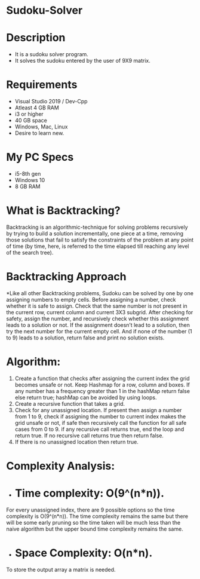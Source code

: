 # Sudoku-Solver
# Description
* It is a sudoku solver program.
* It solves the sudoku entered by the user of 9X9 matrix.

# Requirements
* Visual Studio 2019 / Dev-Cpp
* Atleast 4 GB RAM
* i3 or higher
* 40 GB space
* Windows, Mac, Linux
* Desire to learn new.

# My PC Specs
* i5-8th gen
* Windows 10
* 8 GB RAM

# What is Backtracking?
Backtracking is an algorithmic-technique for solving problems recursively by trying to build a solution incrementally, one piece at a time, removing those solutions that fail to satisfy the constraints of the problem at any point of time (by time, here, is referred to the time elapsed till reaching any level of the search tree).

# Backtracking Approach
*Like all other Backtracking problems, Sudoku can be solved by one by one assigning numbers to empty cells. Before assigning a number, check whether it is safe to assign. Check that the same number is not present in the current row, current column and current 3X3 subgrid. After checking for safety, assign the number, and recursively check whether this assignment leads to a solution or not. If the assignment doesn’t lead to a solution, then try the next number for the current empty cell. And if none of the number (1 to 9) leads to a solution, return false and print no solution exists.


# Algorithm: 
1) Create a function that checks after assigning the current index the grid becomes unsafe or not. Keep Hashmap for a row, column and boxes. If any number has a frequency greater than 1 in the hashMap return false else return true; hashMap can be avoided by using loops.
2) Create a recursive function that takes a grid.
3) Check for any unassigned location. If present then assign a number from 1 to 9, check if assigning the number to current index makes the grid unsafe or not, if safe then recursively call the function for all safe cases from 0 to 9. if any recursive call returns true, end the loop and return true. If no recursive call returns true then return false.
4) If there is no unassigned location then return true.

# Complexity Analysis:  
   * # Time complexity: O(9^(n*n)). 
For every unassigned index, there are 9 possible options so the time complexity is O(9^(n*n)). The time complexity remains the same but there will be some early pruning so the time taken will be much less than the naive algorithm but the upper bound time complexity remains the same.
* # Space Complexity: O(n*n). 
To store the output array a matrix is needed.
